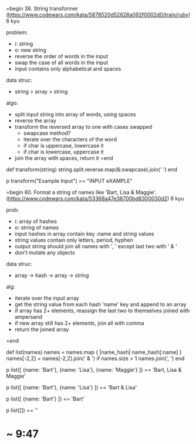 =begin
38. String transformer
(https://www.codewars.com/kata/5878520d52628a092f0002d0/train/ruby)
6 kyu

problem:
  - i: string
  - o: new string
  - reverse the order of words in the input
  - swap the case of all words in the input
  - input contains only alphabetical and spaces
  
data struc:
  - string > array > string

algo:
  - split input string into array of words, using spaces
  - reverse the array
  - transform the reversed array to one with cases swapped
    - swapcase method?
    - iterate over the characters of the word
    - if char is uppercase, lowercase it
    - if char is lowercase, uppercase it
  - join the array with spaces, return it
=end

def transform(string)
  string.split.reverse.map(&:swapcase).join(' ')
end

p transform("Example Input") == "iNPUT eXAMPLE"


=begin
60. Format a string of names like 'Bart, Lisa & Maggie'.
(https://www.codewars.com/kata/53368a47e38700bd8300030d2) 
6 kyu

prob:
  - i: array of hashes
  - o: string of names
  - input hashes in array contain key :name and string values
  - string values contain only letters, period, hyphen
  - output string should join all names with ', ' except last two with ' & '
  - don't mutate any objects
  
data struc:
  - array -> hash -> array -> string

alg:
  - iterate over the input array
  - get the string value from each hash 'name' key and append to an array
  - if array has 2+ elements, reassign the last two to themselves joined with ampersand
  - if new array still has 2+ elements, join all with comma
  - return the joined array

=end

def list(names)
  names = names.map { |name_hash| name_hash[:name] }
  names[-2,2] = names[-2,2].join(' & ') if names.size > 1
  names.join(', ')
end

p list([ {name: 'Bart'}, {name: 'Lisa'}, {name: 'Maggie'} ]) == 'Bart, Lisa & Maggie'

p list([ {name: 'Bart'}, {name: 'Lisa'} ]) == 'Bart & Lisa'

p list([ {name: 'Bart'} ]) == 'Bart'

p list([]) == ''

# ~ 9:47
